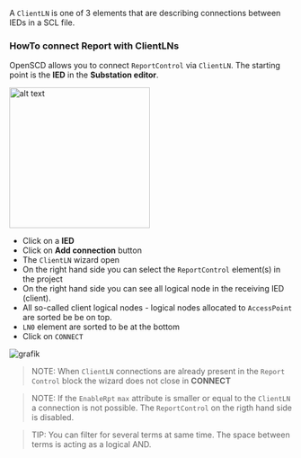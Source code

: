 A `ClientLN` is one of 3 elements that are describing connections between IEDs in a SCL file. 

### HowTo connect Report with ClientLNs
OpenSCD allows you to connect `ReportControl` via `ClientLN`. The starting point is the **IED** in the **Substation editor**. 

<img src="https://user-images.githubusercontent.com/66802940/133250977-03eb956f-fde7-43bc-994c-790b7ec33a2a.png" alt="alt text" width="250">


- Click on a **IED**
- Click on **Add connection** button 
- The `ClientLN` wizard open
- On the right hand side you can select the `ReportControl` element(s) in the project
- On the right hand side you can see all logical node in the receiving IED (client).
- All so-called client logical nodes - logical nodes allocated to `AccessPoint` are sorted be be on top.
- `LN0` element are sorted to be at the bottom
- Click on `CONNECT`

![grafik](https://user-images.githubusercontent.com/66802940/133251594-7d552b24-e64f-4875-932a-07c990c0c7ac.png)

> NOTE: When `ClientLN` connections are already present in the `Report Control` block the wizard does not close in **CONNECT**

> NOTE: If the `EnableRpt` `max` attribute is smaller or equal to the `ClientLN` a connection is not possible. The `ReportControl` on the rigth hand side is disabled.

> TIP: You can filter for several terms at same time. The space between terms is acting as a logical AND.

